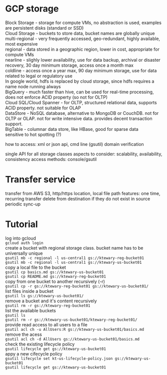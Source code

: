 # GCP storage
Block Storage - storage for compute VMs, no abstraction is used, examples are persistent disks (standard or SSD)  
Cloud Storage - buckets to store data, bucket names are globally unique  
  multi-regional - very frequently accessed, geo-redundant, highly available, most expensive  
  regional - data stored in a geographic region, lower in cost, appropriate for compute VMs  
  nearline - slighly lower availability, use for data backup, archival or disaster recovery, 30 day minimum storage, access once a month max  
  coldline - access once a year max, 90 day minimum storage, use for data related to legal or regulatory use  
 In google world, hdfs is replaced by cloud storage, since hdfs requires a name node running always  
 BigQuery - much faster than hive, can be used for real-time processing, does not enforce ACID property (so not for OLTP)  
 Cloud SQL/Cloud Spanner - for OLTP, structured relational data, supports ACID property. not suitable for OLAP  
 DataStore - NoSQL database, alternative to MongoDB or CouchDB. not for OLTP or OLAP. not for write intensive data. provides decent transaction support.  
BigTable - columnar data store, like HBase, good for sparse data  
 sensitive to hot spotting (?)  
 
 how to access: xml or json api, cmd line (gsutil)
 domain verification
 
 single API for all storage classes
 aspects to consider: scalability, availability, consistency
 access methods: console/gsutil

# Transfer service
transfer from AWS S3, http/https location, local file path
features:
one time, recurring transfer
delete from destination if they do not exist in source 
periodic sync-up

# Tutorial
log into gcloud  
`gcloud auth login`  
create a bucket with regional storage class. bucket name has to be universally unique  
`gsutil mb -c regional -l us-central1 gs://ktewary-reg-bucket01`  
`gsutil mb -c regional -l us-central1 gs://ktewary-us-bucket01`  
copy a local file to the bucket  
`gsutil cp basics.md gs://ktewary-us-bucket01`  
`gsutil cp README.md gs://ktewary-reg-bucket01`  
copy from one bucket to another recursively (-r)  
`gsutil cp -r gs://ktewary-reg-bucket01 gs://ktewary-us-bucket01/`  
list files inside a bucket  
`gsutil ls gs://ktewary-us-bucket01/`  
remove a bucket and it's content recursively  
`gsutil rm -r gs://ktewary-reg-bucket01`  
list the available buckets  
`gsutil ls`  
`gsutil rm -r gs://ktewary-us-bucket01/ktewary-reg-bucket01/`  
provide read access to all users to a file  
`gsutil acl ch -u AllUsers:R gs://ktewary-us-bucket01/basics.md`  
remove the acess  
`gsutil acl ch -d AllUsers gs://ktewary-us-bucket01/basics.md`  
check the existing lifecycle policy  
`gsutil lifecycle get gs://ktewary-us-bucket01`  
appy a new cifecycle policy  
`gsutil lifecycle set kt-us-lifecycle-policy.json gs://ktewary-us-bucket01`  
`gsutil lifecycle get gs://ktewary-us-bucket01`  
